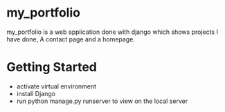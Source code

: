 # my_portfolio

my_portfolio is a web application done with django which shows projects I have done, A contact page and a homepage.

# Getting Started

- activate virtual environment
- install Django
- run python manage.py runserver to view on the local server
